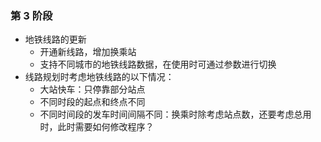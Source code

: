 ### 第 3 阶段

- 地铁线路的更新
  - 开通新线路，增加换乘站
  - 支持不同城市的地铁线路数据，在使用时可通过参数进行切换
- 线路规划时考虑地铁线路的以下情况：
  - 大站快车：只停靠部分站点
  - 不同时段的起点和终点不同
  - 不同时间段的发车时间间隔不同：换乘时除考虑站点数，还要考虑总用时，此时需要如何修改程序？
